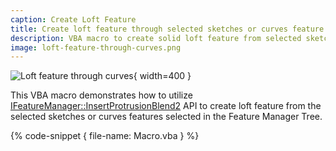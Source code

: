 ```yaml
---
caption: Create Loft Feature
title: Create loft feature through selected sketches or curves feature using SOLIDWORKS API
description: VBA macro to create solid loft feature from selected sketch or curve features using SOLIDWORKS API
image: loft-feature-through-curves.png
---
```

![Loft feature through curves](loft-feature-through-curves.png){ width=400 }

This VBA macro demonstrates how to utilize [IFeatureManager::InsertProtrusionBlend2](https://help.solidworks.com/2018/english/api/sldworksapi/SOLIDWORKS.Interop.sldworks~SOLIDWORKS.Interop.sldworks.IFeatureManager~InsertProtrusionBlend2.html) API to create loft feature from the selected sketches or curves features selected in the Feature Manager Tree.

{% code-snippet { file-name: Macro.vba } %}
